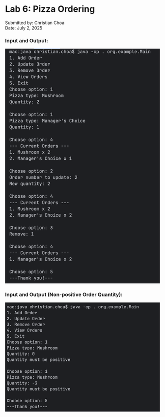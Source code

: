 # Lab 6: Pizza Ordering

Submitted by: Christian Choa <br/>
Date: July 2, 2025


### Input and Output:

![Screenshot of output](lab6.png)

### Input and Output (Non-positive Order Quantity):

![Screenshot of output](lab6invalid.png)


